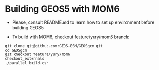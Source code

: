 # Building GEOS5 with MOM6 

* Please, consult README.md to learn how to set up environment before building
  GEOS5

* To build with MOM6, checkout feature/yury/mom6 branch:
```
git clone git@github.com:GEOS-ESM/GEOSgcm.git
cd GEOSgcm
git checkout feature/yury/mom6
checkout_externals
./parallel_build.csh
```



